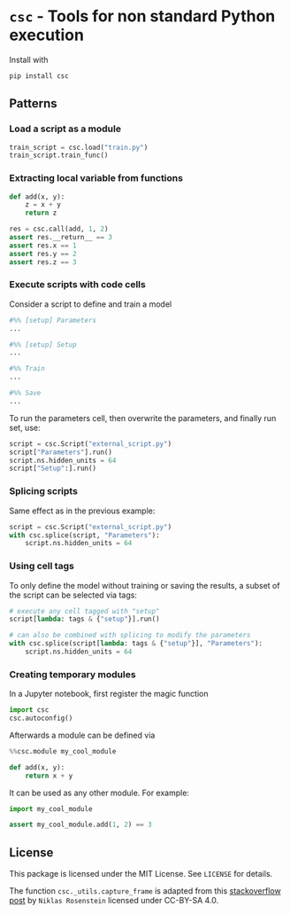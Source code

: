 # `csc` - Tools for non standard Python execution

Install with

```bash
pip install csc
```

## Patterns

### Load a script as a module

```python
train_script = csc.load("train.py") 
train_script.train_func()
```

### Extracting local variable from functions

```python
def add(x, y):
    z = x + y
    return z

res = csc.call(add, 1, 2)
assert res.__return__ == 3
assert res.x == 1
assert res.y == 2
assert res.z == 3
```

### Execute scripts with code cells

Consider a script to define and train a model

```python
#%% [setup] Parameters
...

#%% [setup] Setup
...

#%% Train
...

#%% Save
...
```

To run the parameters cell, then overwrite the parameters, and finally run set, use:


```python
script = csc.Script("external_script.py")
script["Parameters"].run()
script.ns.hidden_units = 64
script["Setup":].run()
```

### Splicing scripts

Same effect as in the previous example:

```python
script = csc.Script("external_script.py")
with csc.splice(script, "Parameters"):
    script.ns.hidden_units = 64
```

### Using cell tags

To only define the model without training or saving the results, a subset of the
script can be selected via tags:

```python
# execute any cell tagged with "setup"
script[lambda: tags & {"setup"}].run()

# can also be combined with splicing to modify the parameters
with csc.splice(script[lambda: tags & {"setup"}], "Parameters"):
    script.ns.hidden_units = 64
```

### Creating temporary modules

In a Jupyter notebook, first register the magic function

```python
import csc
csc.autoconfig()
```

Afterwards a module can be defined via

```python
%%csc.module my_cool_module

def add(x, y):
    return x + y
```

It can be used as any other module. For example:

```python
import my_cool_module

assert my_cool_module.add(1, 2) == 3
```

## License

This package is licensed under the MIT License. See `LICENSE` for details.

The function `csc._utils.capture_frame` is adapted from this [stackoverflow
post][so-post] by `Niklas Rosenstein` licensed under CC-BY-SA 4.0.

[so-post]: https://stackoverflow.com/a/52358426
